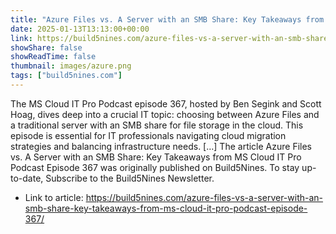 ```yaml
---
title: "Azure Files vs. A Server with an SMB Share: Key Takeaways from MS Cloud IT Pro Podcast Episode 367"
date: 2025-01-13T13:13:00+00:00
link: https://build5nines.com/azure-files-vs-a-server-with-an-smb-share-key-takeaways-from-ms-cloud-it-pro-podcast-episode-367/
showShare: false
showReadTime: false
thumbnail: images/azure.png
tags: ["build5nines.com"]
---
```

The MS Cloud IT Pro Podcast episode 367, hosted by Ben Segink and Scott Hoag, dives deep into a crucial IT topic: choosing between Azure Files and a traditional server with an SMB share for file storage in the cloud. This episode is essential for IT professionals navigating cloud migration strategies and balancing infrastructure needs. […]
The article Azure Files vs. A Server with an SMB Share: Key Takeaways from MS Cloud IT Pro Podcast Episode 367 was originally published on Build5Nines. To stay up-to-date, Subscribe to the Build5Nines Newsletter.

- Link to article: https://build5nines.com/azure-files-vs-a-server-with-an-smb-share-key-takeaways-from-ms-cloud-it-pro-podcast-episode-367/